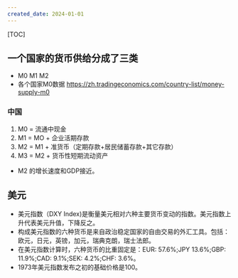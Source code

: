 ```yaml
---
created_date: 2024-01-01
---
```


[TOC]

## 一个国家的货币供给分成了三类

- M0 M1 M2
- 各个国家M0数据 https://zh.tradingeconomics.com/country-list/money-supply-m0

### 中国

1. M0 = 流通中现金
2. M1 = MO + 企业活期存款
3. M2 = M1 + 准货币（定期存款+居民储蓄存款+其它存款）
4. M3 = M2 + 货币性短期流动资产

- M2 的增长速度和GDP接近。

## 美元

- 美元指数（DXY Index)是衡量美元相对六种主要货币变动的指数。美元指数上升代表美元升值，下降反之。
- 构成美元指数的六种货币是来自政治稳定国家的自由交易的外汇工具。包括：欧元，日元，英镑，加元，瑞典克朗，瑞士法郎。
- 在美元指数计算时，六种货币的比重固定是：EUR: 57.6%;JPY 13.6%;GBP: 11.9%;CAD: 9.1%;SEK: 4.2%;CHF: 3.6%。
- 1973年美元指数发布之初的基础价格是100。
